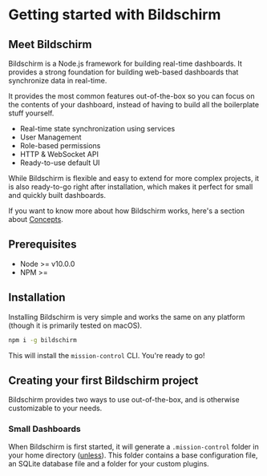 # Getting started with Bildschirm

## Meet Bildschirm

Bildschirm is a Node.js framework for building real-time dashboards. It provides a strong foundation for building web-based dashboards that synchronize data in real-time.

It provides the most common features out-of-the-box so you can focus on the contents of your dashboard, instead of having to build all the boilerplate stuff yourself.

- Real-time state synchronization using services
- User Management
- Role-based permissions
- HTTP & WebSocket API
- Ready-to-use default UI

While Bildschirm is flexible and easy to extend for more complex projects, it is also ready-to-go right after installation, which makes it perfect for small and quickly built dashboards.

If you want to know more about how Bildschirm works, here's a section about [Concepts](concepts.md).

## Prerequisites
- Node >= v10.0.0
- NPM >=

## Installation

Installing Bildschirm is very simple and works the same on any platform (though it is primarily tested on macOS).

```sh
npm i -g bildschirm
```

This will install the `mission-control` CLI. You're ready to go!


## Creating your first Bildschirm project

Bildschirm provides two ways to use out-of-the-box, and is otherwise customizable to your needs.

### Small Dashboards

When Bildschirm is first started, it will generate a `.mission-control` folder in your home directory ([unless](cli.md#disable-init)). This folder contains a base configuration file, an SQLite database file and a folder for your custom plugins.
